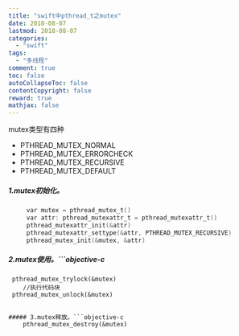 ```yaml
---
title: "swift中pthread_t之mutex"
date: 2018-08-07
lastmod: 2018-08-07
categories:
  - "swift"
tags:
  - "多线程"
comment: true
toc: false
autoCollapseToc: false
contentCopyright: false
reward: true
mathjax: false
---
```


mutex类型有四种

*  PTHREAD_MUTEX_NORMAL
* PTHREAD_MUTEX_ERRORCHECK
* PTHREAD_MUTEX_RECURSIVE
* PTHREAD_MUTEX_DEFAULT


##### 1.mutex初始化。
```objective-c
     var mutex = pthread_mutex_t()
     var attr: pthread_mutexattr_t = pthread_mutexattr_t()
     pthread_mutexattr_init(&attr)
     pthread_mutexattr_settype(&attr, PTHREAD_MUTEX_RECURSIVE)
     pthread_mutex_init(&mutex, &attr)
```

##### 2.mutex使用。```objective-c
     pthread_mutex_trylock(&mutex)
        //执行代码块
     pthread_mutex_unlock(&mutex)
```

##### 3.mutex释放。```objective-c
    pthread_mutex_destroy(&mutex)
```
